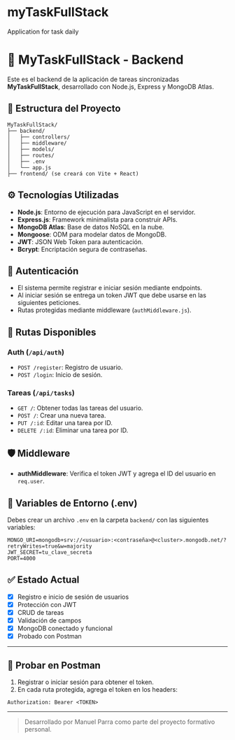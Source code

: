 # myTaskFullStack
Application for task daily


# 📝 MyTaskFullStack - Backend

Este es el backend de la aplicación de tareas sincronizadas **MyTaskFullStack**, desarrollado con Node.js, Express y MongoDB Atlas.

## 📁 Estructura del Proyecto

```
MyTaskFullStack/
├── backend/
│   ├── controllers/
│   ├── middleware/
│   ├── models/
│   ├── routes/
│   ├── .env
│   └── app.js
├── frontend/ (se creará con Vite + React)
```

## ⚙️ Tecnologías Utilizadas

- **Node.js**: Entorno de ejecución para JavaScript en el servidor.
- **Express.js**: Framework minimalista para construir APIs.
- **MongoDB Atlas**: Base de datos NoSQL en la nube.
- **Mongoose**: ODM para modelar datos de MongoDB.
- **JWT**: JSON Web Token para autenticación.
- **Bcrypt**: Encriptación segura de contraseñas.

## 🔐 Autenticación

- El sistema permite registrar e iniciar sesión mediante endpoints.
- Al iniciar sesión se entrega un token JWT que debe usarse en las siguientes peticiones.
- Rutas protegidas mediante middleware (`authMiddleware.js`).

## 🔗 Rutas Disponibles

### Auth (`/api/auth`)
- `POST /register`: Registro de usuario.
- `POST /login`: Inicio de sesión.

### Tareas (`/api/tasks`)
- `GET /`: Obtener todas las tareas del usuario.
- `POST /`: Crear una nueva tarea.
- `PUT /:id`: Editar una tarea por ID.
- `DELETE /:id`: Eliminar una tarea por ID.

## 🛡️ Middleware

- **authMiddleware**: Verifica el token JWT y agrega el ID del usuario en `req.user`.

## 🔐 Variables de Entorno (.env)

Debes crear un archivo `.env` en la carpeta `backend/` con las siguientes variables:

```
MONGO_URI=mongodb+srv://<usuario>:<contraseña>@<cluster>.mongodb.net/?retryWrites=true&w=majority
JWT_SECRET=tu_clave_secreta
PORT=4000
```

## ✅ Estado Actual

- [x] Registro e inicio de sesión de usuarios
- [x] Protección con JWT
- [x] CRUD de tareas
- [x] Validación de campos
- [x] MongoDB conectado y funcional
- [x] Probado con Postman

---

## 🧪 Probar en Postman

1. Registrar o iniciar sesión para obtener el token.
2. En cada ruta protegida, agrega el token en los headers:

```
Authorization: Bearer <TOKEN>
```

---

> Desarrollado por Manuel Parra como parte del proyecto formativo personal.
